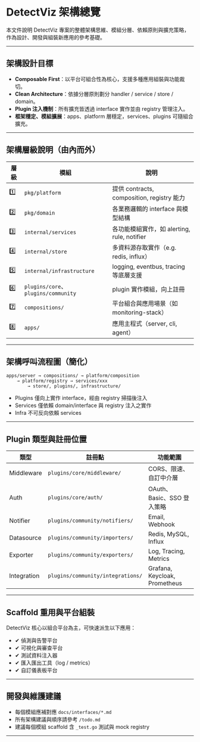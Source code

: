 # DetectViz 架構總覽

本文件說明 DetectViz 專案的整體架構思維、模組分層、依賴原則與擴充策略，作為設計、開發與組裝新應用的參考基礎。

---

## 架構設計目標

- **Composable First**：以平台可組合性為核心，支援多種應用組裝與功能裁切。
- **Clean Architecture**：依據分層原則劃分 handler / service / store / domain。
- **Plugin 注入機制**：所有擴充皆透過 interface 實作並由 registry 管理注入。
- **框架穩定、模組擴展**：apps、platform 層穩定，services、plugins 可隨組合擴充。

---

## 架構層級說明（由內而外）

| 層級 | 模組             | 說明 |
|------|------------------|------|
| 1️⃣  | `pkg/platform`    | 提供 contracts, composition, registry 能力 |
| 2️⃣  | `pkg/domain`      | 各業務邏輯的 interface 與模型結構 |
| 3️⃣  | `internal/services` | 各功能模組實作，如 alerting, rule, notifier |
| 4️⃣  | `internal/store`    | 多資料源存取實作（e.g. redis, influx） |
| 5️⃣  | `internal/infrastructure` | logging, eventbus, tracing 等底層支援 |
| 6️⃣  | `plugins/core`、`plugins/community` | plugin 實作模組，向上註冊 |
| 7️⃣  | `compositions/`   | 平台組合與應用場景（如 monitoring-stack） |
| 8️⃣  | `apps/`           | 應用主程式（server, cli, agent） |

---

## 架構呼叫流程圖（簡化）

```
apps/server → compositions/ → platform/composition
    → platform/registry → services/xxx
        → store/, plugins/, infrastructure/
```

- Plugins 僅向上實作 interface，經由 registry 掃描後注入
- Services 僅依賴 domain/interface 與 registry 注入之實作
- Infra 不可反向依賴 services

---

## Plugin 類型與註冊位置

| 類型       | 註冊點                            | 功能範圍 |
|------------|------------------------------------|----------|
| Middleware | `plugins/core/middleware/`         | CORS、限速、自訂中介層 |
| Auth       | `plugins/core/auth/`               | OAuth、Basic、SSO 登入策略 |
| Notifier   | `plugins/community/notifiers/`     | Email, Webhook |
| Datasource | `plugins/community/importers/`     | Redis, MySQL, Influx |
| Exporter   | `plugins/community/exporters/`     | Log, Tracing, Metrics |
| Integration| `plugins/community/integrations/`  | Grafana, Keycloak, Prometheus |

---

## Scaffold 重用與平台組裝

DetectViz 核心以組合平台為主，可快速派生以下應用：

- ✔ 偵測與告警平台
- ✔ 可視化與審查平台
- ✔ 測試資料注入器
- ✔ 匯入匯出工具（log / metrics）
- ✔ 自訂儀表板平台

---

## 開發與維護建議

- 每個模組應補對應 `docs/interfaces/*.md`
- 所有架構建議與順序請參考 `/todo.md`
- 建議每個模組 scaffold 含 `_test.go` 測試與 mock registry

---
